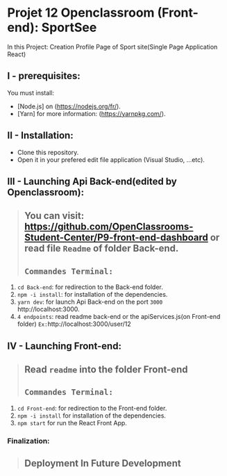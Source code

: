# Projet 12 Openclassroom (Front-end): SportSee
In this Project: Creation Profile Page of Sport site(Single Page Application React)
## I - prerequisites:
You must install:  
* [Node.js] on (https://nodejs.org/fr/).
* [Yarn] for more information: (https://yarnpkg.com/).
## II - Installation:
* Clone this repository.
* Open it in your prefered edit file application (Visual Studio, ...etc).
## III - Launching Api Back-end(edited by Openclassroom):
> You can visit: https://github.com/OpenClassrooms-Student-Center/P9-front-end-dashboard or read file `Readme` of folder Back-end.
>----
>`Commandes Terminal:`
>----
1. `cd Back-end`: for redirection to the Back-end folder.
2. `npm -i install`: for installation of the dependencies.
3. `yarn dev`: for launch Api Back-end on the port `3000` http://localhost:3000.
4. `4 endpoints`: read readme back-end or the apiServices.js(on Front-end folder) `Ex:`http://localhost:3000/user/12
## IV - Launching Front-end:
> Read `readme` into the folder Front-end
> ----
>`Commandes Terminal:`
>----
1. `cd Front-end`: for redirection to the Front-end folder.
2. `npm -i install` for installation of the dependencies.
3. `npm start` for run the React Front App.
### Finalization:
> Deployment In Future Development
> ----

